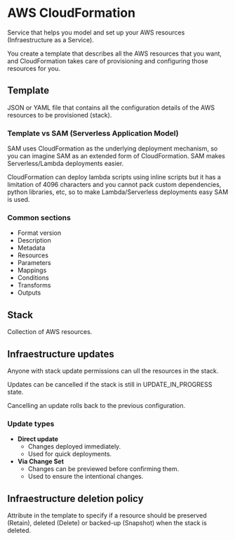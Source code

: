 # AWS CloudFormation

Service that helps you model and set up your AWS resources (Infraestructure as a Service).

You create a template that describes all the AWS resources that you want, and CloudFormation takes care of provisioning and configuring those resources for you.

## Template

JSON or YAML file that contains all the configuration details of the AWS resources to be provisioned (stack).

### Template vs SAM (Serverless Application Model)

SAM uses CloudFormation as the underlying deployment mechanism, so you can imagine SAM as an extended form of CloudFormation. SAM makes Serverless/Lambda deployments easier.

CloudFormation can deploy lambda scripts using inline scripts but it has a limitation of 4096 characters and you cannot pack custom dependencies, python libraries, etc, so to make Lambda/Serverless deployments easy SAM is used.

### Common sections
- Format version
- Description
- Metadata
- Resources
- Parameters
- Mappings
- Conditions
- Transforms
- Outputs

## Stack

Collection of AWS resources.

## Infraestructure updates

Anyone with stack update permissions can ull the resources in the stack.

Updates can be cancelled if the stack is still in UPDATE_IN_PROGRESS state.

Cancelling an update rolls back to the previous configuration.

### Update types
- **Direct update**
    - Changes deployed immediately.
    - Used for quick deployments.
- **Via Change Set**
    - Changes can be previewed before confirming them.
    - Used to ensure the intentional changes.

## Infraestructure deletion policy

Attribute in the template to specify if a resource should be preserved (Retain), deleted (Delete) or backed-up (Snapshot) when the stack is deleted.
